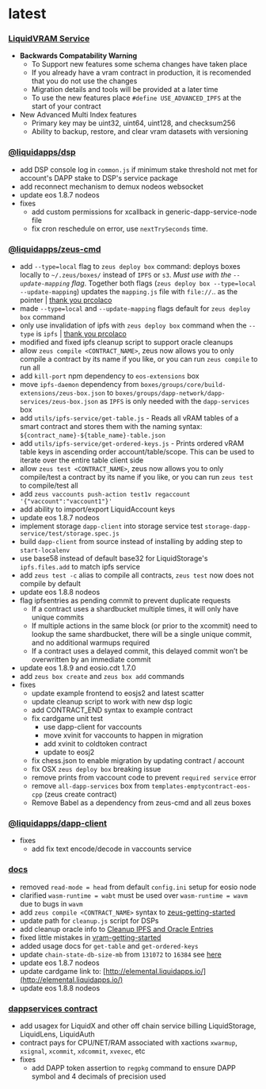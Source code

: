latest
========

### [LiquidVRAM Service](https://docs.liquidapps.io/en/v2.0/services/ipfs-service.html)
- **Backwards Compatability Warning** 
    - To Support new features some schema changes have taken place
    - If you already have a vram contract in production, it is recomended that you do not use the changes
    - Migration details and tools will be provided at a later time
    - To use the new features place `#define USE_ADVANCED_IPFS` at the start of your contract
- New Advanced Multi Index features
    - Primary key may be uint32, uint64, uint128, and checksum256
    - Ability to backup, restore, and clear vram datasets with versioning

### [@liquidapps/dsp](https://www.npmjs.com/package/@liquidapps/dsp)
- add DSP console log in `common.js` if minimum stake threshold not met for account's DAPP stake to DSP's service package
- add reconnect mechanism to demux nodeos websocket
- update eos 1.8.7 nodeos
- fixes
    - add custom permissions for xcallback in generic-dapp-service-node file
    - fix cron reschedule on error, use `nextTrySeconds` time.

### [@liquidapps/zeus-cmd](https://www.npmjs.com/package/@liquidapps/zeus-cmd)
- add `--type=local` flag to `zeus deploy box` command: deploys boxes locally to `~/.zeus/boxes/` instead of `IPFS` or `s3`. *Must use with the `--update-mapping` flag*. Together both flags (`zeus deploy box --type=local --update-mapping`) updates the `mapping.js` file with `file://`.. as the pointer | [thank you prcolaco](https://github.com/liquidapps-io/zeus-sdk/pull/11)
- made `--type=local` and `--update-mapping` flags default for `zeus deploy box` command
- only use invalidation of ipfs with `zeus deploy box` command when the `--type` is `ipfs` | [thank you prcolaco](https://github.com/liquidapps-io/zeus-sdk/pull/11)
- modified and fixed ipfs cleanup script to support oracle cleanups
- allow `zeus compile <CONTRACT_NAME>`, zeus now allows you to only compile a contract by its name if you like, or you can run `zeus compile` to run all
- add `kill-port` npm dependency to `eos-extensions` box
- move `ipfs-daemon` dependency from `boxes/groups/core/build-extensions/zeus-box.json` to `boxes/groups/dapp-network/dapp-services/zeus-box.json` as `IPFS` is only needed with the `dapp-services` box
- add `utils/ipfs-service/get-table.js` - Reads all vRAM tables of a smart contract and stores them with the naming syntax: `${contract_name}-${table_name}-table.json`
- add `utils/ipfs-service/get-ordered-keys.js` - Prints ordered vRAM table keys in ascending order account/table/scope.  This can be used to iterate over the entire table client side
- allow `zeus test <CONTRACT_NAME>`, zeus now allows you to only compile/test a contract by its name if you like, or you can run `zeus test` to compile/test all
- add `zeus vaccounts push-action test1v regaccount '{"vaccount":"vaccount1"}'`
- add ability to import/export LiquidAccount keys
- update eos 1.8.7 nodeos
- implement storage `dapp-client` into storage service test `storage-dapp-service/test/storage.spec.js`
- build `dapp-client` from source instead of installing by adding step to `start-localenv`
- use base58 instead of default base32 for LiquidStorage's `ipfs.files.add` to match ipfs service
- add `zeus test -c` alias to compile all contracts, `zeus test` now does not compile by default
- update eos 1.8.8 nodeos
- flag ipfsentries as pending commit to prevent duplicate requests
    - If a contract uses a shardbucket multiple times, it will only have unique commits
    - If multiple actions in the same block (or prior to the xcommit) need to lookup the same shardbucket, there will be a single unique commit, and no additional warmups required
    - If a contract uses a delayed commit, this delayed commit won’t be overwritten by an immediate commit
- update eos 1.8.9 and eosio.cdt 1.7.0
- add `zeus box create` and `zeus box add` commands
- fixes
    - update example frontend to eosjs2 and latest scatter
    - update cleanup script to work with new dsp logic
    - add CONTRACT_END syntax to example contract
    - fix cardgame unit test
        - use dapp-client for vaccounts
        - move xvinit for vaccounts to happen in migration
        - add xvinit to coldtoken contract
        - update to eosj2
    - fix chess.json to enable migration by updating contract / account
    - fix OSX `zeus deploy box` breaking issue
    - remove prints from vaccount code to prevent `required service` error
    - remove `all-dapp-services` box from `templates-emptycontract-eos-cpp` (zeus create contract)
    - Remove Babel as a dependency from zeus-cmd and all zeus boxes

### [@liquidapps/dapp-client](https://www.npmjs.com/package/@liquidapps/dapp-client)
- fixes
    - add fix text encode/decode in vaccounts service

### [docs](https://docs.liquidapps.io/en/stable/)
- removed `read-mode = head` from default `config.ini` setup for eosio node
- clarified `wasm-runtime = wabt` must be used over `wasm-runtime = wavm` due to bugs in `wavm`
- add `zeus compile <CONTRACT_NAME>` syntax to [zeus-getting-started](../developers/zeus-getting-started)
- update path for `cleanup.js` script for DSPs
- add cleanup oracle info to [Cleanup IPFS and Oracle Entries](../dsps/cleanup-ipfs-oracle-entries)
- fixed little mistakes in [vram-getting-started](../developers/vram-getting-started)
- added usage docs for `get-table` and `get-ordered-keys`
- update `chain-state-db-size-mb` from `131072` to `16384` see [here](https://github.com/EOSIO/eos/issues/7664#issuecomment-560266833)
- update eos 1.8.7 nodeos
- update cardgame link to: [http://elemental.liquidapps.io/](http://elemental.liquidapps.io/)
- update eos 1.8.8 nodeos

### [dappservices contract](http://bloks.io/account/dappservices)
- add usagex for LiquidX and other off chain service billing LiquidStorage, LiquidLens, LiquidAuth
- contract pays for CPU/NET/RAM associated with xactions `xwarmup`, `xsignal`, `xcommit`, `xdcommit`, `xvexec`, etc
- fixes
    - add DAPP token assertion to `regpkg` command to ensure DAPP symbol and 4 decimals of precision used
